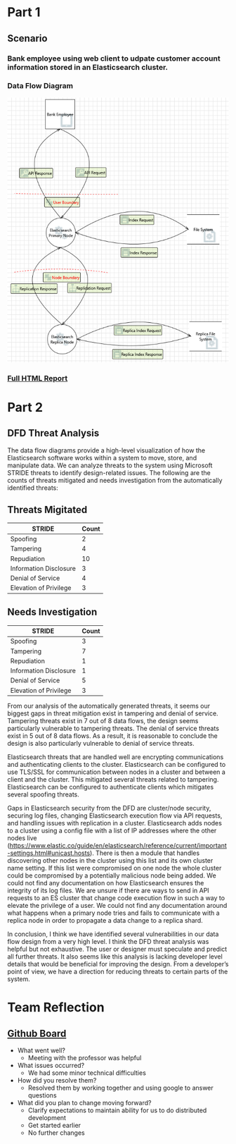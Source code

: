 # Part 1
## Scenario

### Bank employee using web client to udpate customer account information stored in an Elasticsearch cluster.

### Data Flow Diagram
![Use Case 5](./DFD-CustomerAccountUpdate.png)

### [Full HTML Report](./DFD-CustomerAccountUpdate.htm)

# Part 2
## DFD Threat Analysis

The data flow diagrams provide a high-level visualization of how the Elasticsearch software works within a system to move, store, and manipulate data.  We can analyze threats to the system using Microsoft STRIDE threats to identify design-related issues.  The following are the counts of threats mitigated and needs investigation from the automatically identified threats:

## Threats Migitated

|STRIDE|Count|
|------|-----|
|Spoofing|2|
|Tampering|4|
|Repudiation|10|
|Information Disclosure|3|
|Denial of Service|4|
|Elevation of Privilege|3|


## Needs Investigation

|STRIDE|Count|
|------|-----|
|Spoofing|3|
|Tampering|7|
|Repudiation|1|
|Information Disclosure|1|
|Denial of Service|5|
|Elevation of Privilege|3|

From our analysis of the automatically generated threats, it seems our biggest gaps in threat mitigation exist in tampering and denial of service.  Tampering threats exist in 7 out of 8 data flows, the design seems particularly vulnerable to tampering threats.  The denial of service threats exist in 5 out of 8 data flows.  As a result, it is reasonable to conclude the design is also particularly vulnerable to denial of service threats.

Elasticsearch threats that are handled well are encrypting communications and authenticating clients to the cluster.  Elasticsearch can be configured to use TLS/SSL for communication between nodes in a cluster and between a client and the cluster. This mitigated several threats related to tampering.  Elasticsearch can be configured to authenticate clients which mitigates several spoofing threats.

Gaps in Elasticsearch security from the DFD are cluster/node security, securing log files, changing Elasticsearch execution flow via API requests, and handling issues with replication in a cluster.  Elasticsearch adds nodes to a cluster using a config file with a list of IP addresses where the other nodes live (https://www.elastic.co/guide/en/elasticsearch/reference/current/important-settings.html#unicast.hosts). There is then a module that handles discovering other nodes in the cluster using this list and its own cluster name setting. If this list were compromised on one node the whole cluster could be compromised by a potentially malicious node being added.  We could not find any documentation on how Elasticsearch ensures the integrity of its log files.  We are unsure if there are ways to send in API requests to an ES cluster that change code execution flow in such a way to elevate the privilege of a user.  We could not find any documentation around what happens when a primary node tries and fails to communicate with a replica node in order to propagate a data change to a replica shard.

In conclusion, I think we have identified several vulnerabilities in our data flow design from a very high level.  I think the DFD threat analysis was helpful but not exhaustive.  The user or designer must speculate and predict all further threats.  It also seems like this analysis is lacking developer level details that would be beneficial for improving the design.  From a developer’s point of view, we have a direction for reducing threats to certain parts of the system.  

# Team Reflection
## [Github Board](https://github.com/npalacio/SoftwareAssurance/projects/4)

- What went well?
  - Meeting with the professor was helpful
- What issues occurred?
  - We had some minor technical difficulties
- How did you resolve them?
  - Resolved them by working together and using google to answer questions
- What did you plan to change moving forward? 
  - Clarify expectations to maintain ability for us to do distributed development
  - Get started earlier
  - No further changes
 



